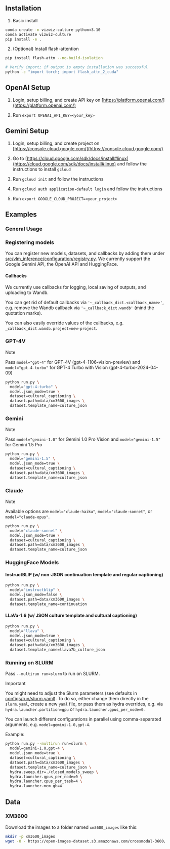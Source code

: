 

## Installation

1. Basic install
```bash
conda create -n vizwiz-culture python=3.10
conda activate vizwiz-culture
pip install -e .
```

2. (Optional) Install flash-attention

```bash
pip install flash-attn --no-build-isolation

# Verify import; if output is empty installation was successful
python -c "import torch; import flash_attn_2_cuda"
```

## OpenAI Setup

1. Login, setup billing, and create API key on [https://platform.openai.com/](https://platform.openai.com/)

2. Run `export OPENAI_API_KEY=<your_key>`

## Gemini Setup

1. Login, setup billing, and create project on [https://console.cloud.google.com/](https://console.cloud.google.com/)

2. Go to [https://cloud.google.com/sdk/docs/install#linux](https://cloud.google.com/sdk/docs/install#linux) and follow the instructions to install `gcloud`

2. Run `gcloud init` and follow the instructions

3. Run `gcloud auth application-default login` and follow the instructions

4. Run `export GOOGLE_CLOUD_PROJECT=<your_project>`

## Examples

### General Usage

### Registering models

You can register new models, datasets, and callbacks by adding them under [src/vlm_inference/configuration/registry.py](src/vlm_inference/configuration/registry.py). We currently support the Google Gemini API, the OpenAI API and HuggingFace.

#### Callbacks

We currently use callbacks for logging, local saving of outputs, and uploading to Wandb.

You can get rid of default callbacks via `'~_callback_dict.<callback_name>'`, e.g. remove the Wandb callback via `'~_callback_dict.wandb'` (mind the quotation marks).

You can also easily override values of the callbacks, e.g. `_callback_dict.wandb.project=new-project`.

### GPT-4V

> [!NOTE]
> Pass `model="gpt-4"` for GPT-4V (gpt-4-1106-vision-preview) and `model="gpt-4-turbo"` for GPT-4 Turbo with Vision (gpt-4-turbo-2024-04-09)

```bash
python run.py \
  model="gpt-4-turbo" \
  model.json_mode=true \
  dataset=cultural_captioning \
  dataset.path=data/xm3600_images \
  dataset.template_name=culture_json
```

### Gemini

> [!NOTE]
> Pass `model="gemini-1.0"` for Gemini 1.0 Pro Vision and `model="gemini-1.5"` for Gemini 1.5 Pro

```bash
python run.py \
  model="gemini-1.5" \
  model.json_mode=true \
  dataset=cultural_captioning \
  dataset.path=data/xm3600_images \
  dataset.template_name=culture_json
```

### Claude

> [!NOTE]
> Available options are `model="claude-haiku"`, `model="claude-sonnet"`, or `model="claude-opus"`.

```bash
python run.py \
  model="claude-sonnet" \
  model.json_mode=true \
  dataset=cultural_captioning \
  dataset.path=data/xm3600_images \
  dataset.template_name=culture_json
```


### HuggingFace Models

#### InstructBLIP (w/ non-JSON continuation template and regular captioning)

```bash
python run.py \
  model="instructblip" \
  model.json_mode=false \
  dataset.path=data/xm3600_images \
  dataset.template_name=continuation
```

#### LLaVa-1.6 (w/ JSON culture template and cultural captioning)

```bash
python run.py \
  model="llava" \
  model.json_mode=true \
  dataset=cultural_captioning \
  dataset.path=data/xm3600_images \
  dataset.template_name=llava7b_culture_json
```

### Running on SLURM

Pass `--multirun run=slurm` to run on SLURM.

> [!IMPORTANT]
> You might need to adjust the Slurm parameters (see defaults in [configs/run/slurm.yaml](configs/run/slurm.yaml)).
> To do so, either change them directly in the `slurm.yaml`, create a new `yaml` file, or pass them as hydra overrides, e.g. via `hydra.launcher.partition=gpu` or `hydra.launcher.gpus_per_node=0`.

You can launch different configurations in parallel using comma-separated arguments, e.g. `model=gemini-1.0,gpt-4`.

Example: 

```bash
python run.py --multirun run=slurm \
  model=gemini-1.0,gpt-4 \
  model.json_mode=true \
  dataset=cultural_captioning \
  dataset.path=data/xm3600_images \
  dataset.template_name=culture_json \
  hydra.sweep.dir=./closed_models_sweep \
  hydra.launcher.gpus_per_node=0 \
  hydra.launcher.cpus_per_task=4 \
  hydra.launcher.mem_gb=4
```

## Data

### XM3600

Download the images to a folder named `xm3600_images` like this:
```bash
mkdir -p xm3600_images
wget -O - https://open-images-dataset.s3.amazonaws.com/crossmodal-3600/images.tgz | tar -xvzf - -C xm3600_images
```
